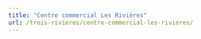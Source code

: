 ```yaml
---
title: "Centre commercial Les Rivières"
url: /trois-rivieres/centre-commercial-les-rivieres/
---
```

